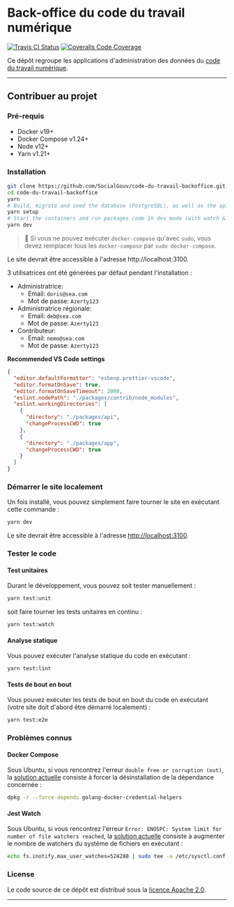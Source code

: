 # Back-office du code du travail numérique

[![Travis CI Status][img-travis]][link-travis]
[![Coveralls Code Coverage][img-coveralls]][link-coveralls]

Ce dépôt regroupe les applications d'administration des données du [code du travail
numérique][link-cdtn].

---

## Contribuer au projet

### Pré-requis

- Docker v19+
- Docker Compose v1.24+
- Node v12+
- Yarn v1.21+

### Installation

```bash
git clone https://github.com/SocialGouv/code-du-travail-backoffice.git
cd code-du-travail-backoffice
yarn
# Build, migrate and seed the database (PostgreSQL), as well as the api (PostgREST):
yarn setup
# Start the containers and run packages code in dev mode (with watch & hot reload):
yarn dev
```

> 📓 Si vous ne pouvez exécuter `docker-compose` qu'avec `sudo`, vous devez remplacer tous les
> `docker-compose` par `sudo docker-compose`.

Le site devrait être accessible à l'adresse http://localhost:3100.

3 utilisatrices ont été générées par défaut pendant l'installation :

- Administratrice:
  - Email: `doris@sea.com`
  - Mot de passe: `Azerty123`
- Administratrice régionale:
  - Email: `deb@sea.com`
  - Mot de passe: `Azerty123`
- Contributeur:
  - Email: `nemo@sea.com`
  - Mot de passe: `Azerty123`

**Recommended VS Code settings**

```json
{
  "editor.defaultFormatter": "esbenp.prettier-vscode",
  "editor.formatOnSave": true,
  "editor.formatOnSaveTimeout": 2000,
  "eslint.nodePath": "./packages/contrib/node_modules",
  "eslint.workingDirectories": [
    {
      "directory": "./packages/api",
      "changeProcessCWD": true
    },
    {
      "directory": "./packages/app",
      "changeProcessCWD": true
    }
  ]
}
```

### Démarrer le site localement

Un fois installé, vous pouvez simplement faire tourner le site en exécutant cette commande :

```bash
yarn dev
```

Le site devrait être accessible à l'adresse [http://localhost:3100](http://localhost:3100).

### Tester le code

#### Test unitaires

Durant le développement, vous pouvez soit tester manuellement :

```bash
yarn test:unit
```

soit faire tourner les tests unitaires en continu :

```bash
yarn test:watch
```

#### Analyse statique

Vous pouvez exécuter l'analyse statique du code en exécutant :

```bash
yarn test:lint
```

#### Tests de bout en bout

Vous pouvez exécuter les tests de bout en bout du code en exécutant (votre site doit d'abord être
démarré localement) :

```bash
yarn test:e2e
```

### Problèmes connus

#### Docker Compose

Sous Ubuntu, si vous rencontrez l'erreur `double free or corruption (out)`, la [solution
actuelle][link-issue-1] consiste à forcer la désinstallation de la dépendance concernée :

```bash
dpkg -r --force-depends golang-docker-credential-helpers
```

#### Jest Watch

Sous Ubuntu, si vous rencontrez l'erreur
`Error: ENOSPC: System limit for number of file watchers reached`, la [solution
actuelle][link-issue-2] consiste à augmenter le nombre de watchers du système de fichiers en
exécutant :

```bash
echo fs.inotify.max_user_watches=524288 | sudo tee -a /etc/sysctl.conf && sudo sysctl -p
```

### License

Le code source de ce dépôt est distribué sous la [licence Apache 2.0][link-license].

---

[img-coveralls]:
  https://img.shields.io/coveralls/github/SocialGouv/code-du-travail-backoffice?style=flat-square
[img-travis]:
  https://img.shields.io/travis/SocialGouv/code-du-travail-backoffice/dev.svg?style=flat-square
[link-cdtn]: https://codedutravail.num.social.gouv.fr
[link-coveralls]: https://coveralls.io/github/SocialGouv/code-du-travail-backoffice
[link-issue-1]:
  https://github.com/docker/docker-credential-helpers/issues/103#issuecomment-421822269
[link-issue-2]: https://github.com/facebook/jest/issues/3254#issuecomment-297214395
[link-license]: https://github.com/SocialGouv/code-du-travail-backoffice/blob/master/LICENSE
[link-travis]: https://travis-ci.com/SocialGouv/code-du-travail-backoffice
